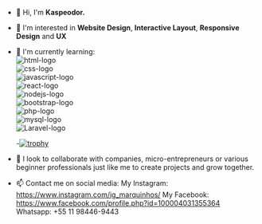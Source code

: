 - 👋 Hi, I'm <strong>Kaspeodor.</strong>
- 👀 I'm interested in <b>Website Design</b>, <b>Interactive Layout</b>, <b>Responsive Design</b> and <b>UX</b>
- 🌱 I'm currently learning: <br>
   <img src="https://img.shields.io/badge/HTML5-E34F26?style=for-the-badge&logo=html5&logoColor=white" alt="html-logo" /> <br>
   <img src="https://img.shields.io/badge/CSS3-1572B6?style=for-the-badge&logo=css3&logoColor=white" alt="css-logo" /><br>
   <img src="https://img.shields.io/badge/JavaScript-323330?style=for-the-badge&logo=javascript&logoColor=F7DF1E" alt="javascript-logo" /><br>
   <img src="https://img.shields.io/badge/React-20232A?style=for-the-badge&logo=react&logoColor=61DAFB" alt="react-logo" /> <br>
   <img src="https://img.shields.io/badge/Node.js-43853D?style=for-the-badge&logo=node.js&logoColor=white" alt="nodejs-logo" /><br>
   <img src="https://img.shields.io/badge/Bootstrap-563D7C?style=for-the-badge&logo=bootstrap&logoColor=white" alt="bootstrap-logo" /><br>
   <img src="https://img.shields.io/badge/PHP-777BB4?style=for-the-badge&logo=php&logoColor=white" alt="php-logo" /><br>
   <img src="https://img.shields.io/badge/MySQL-00000F?style=for-the-badge&logo=mysql&logoColor=white" alt="mysql-logo" /><br>
   <img src="https://img.shields.io/badge/Laravel-FF2D20?style=for-the-badge&logo=laravel&logoColor=white" alt="Laravel-logo" /><br>

   -[![trophy](https://github-profile-trophy.vercel.app/?username=Kaspeodor&theme=onedark)](https://github.com/ryo-ma/github-profile-trophy)
  
- 💞️ I look to collaborate with companies, micro-entrepreneurs or various beginner professionals just like me to create projects and grow together.
- 📫 Contact me on social media:
My Instagram: https://www.instagram.com/ig_marquinhos/
My Facebook: https://www.facebook.com/profile.php?id=100004031355364
Whatsapp: +55 11 98446-9443

<!---
Kaspeodor/Kaspeodor is a ✨ special ✨ repository because its `README.md` (this file) appears on your GitHub profile.
You can click the Preview link to take a look at your changes.
--->
